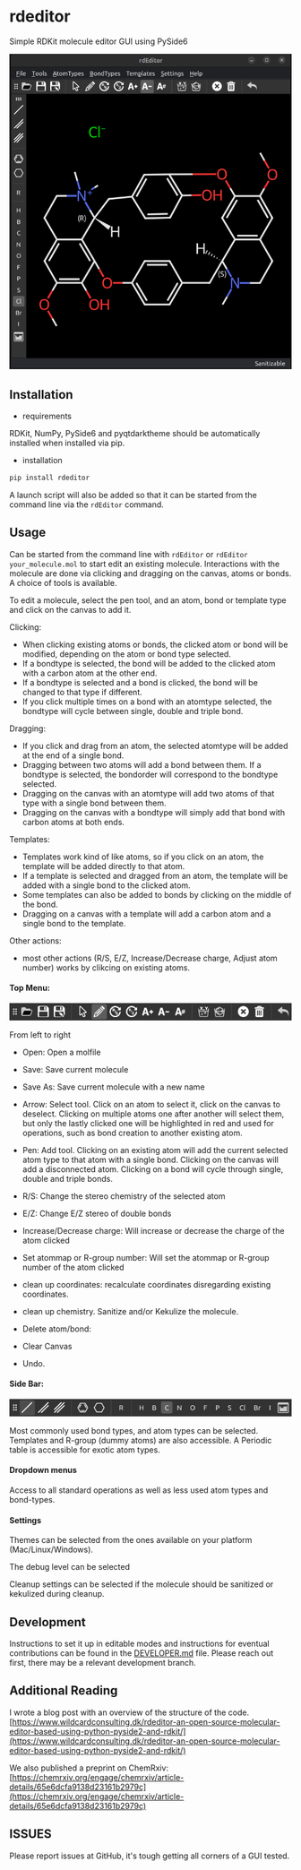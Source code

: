 # rdeditor

Simple RDKit molecule editor GUI using PySide6

![rdeditor, the RDKit molecule editor](https://github.com/EBjerrum/rdeditor/blob/master/Screenshots/Main_window.png?raw=true)

## Installation

- requirements

RDKit, NumPy, PySide6 and pyqtdarktheme should be automatically installed when installed via pip.

- installation

```bash
pip install rdeditor

```

A launch script will also be added so that it can be started from the command line via the `rdEditor` command.

## Usage

Can be started from the command line with `rdEditor` or `rdEditor your_molecule.mol` to start edit an existing molecule.
Interactions with the molecule are done via clicking and dragging on the canvas, atoms or bonds. A choice of tools is available.

To edit a molecule, select the pen tool, and an atom, bond or template type and click on the canvas to add it.

Clicking:

- When clicking existing atoms or bonds, the clicked atom or bond will be modified, depending on the atom or bond type selected.
- If a bondtype is selected, the bond will be added to the clicked atom with a carbon atom at the other end.
- If a bondtype is selected and a bond is clicked, the bond will be changed to that type if different.
- If you click multiple times on a bond with an atomtype selected, the bondtype will cycle between single, double and triple bond.

Dragging:

- If you click and drag from an atom, the selected atomtype will be added at the end of a single bond.
- Dragging between two atoms will add a bond between them. If a bondtype is selected, the bondorder will correspond to the bondtype selected.
- Dragging on the canvas with an atomtype will add two atoms of that type with a single bond between them.
- Dragging on the canvas with a bondtype will simply add that bond with carbon atoms at both ends.

Templates:

- Templates work kind of like atoms, so if you click on an atom, the template will be added directly to that atom.
- If a template is selected and dragged from an atom, the template will be added with a single bond to the clicked atom.
- Some templates can also be added to bonds by clicking on the middle of the bond.
- Dragging on a canvas with a template will add a carbon atom and a single bond to the template.

Other actions:

- most other actions (R/S, E/Z, Increase/Decrease charge, Adjust atom number) works by clikcing on existing atoms.

#### Top Menu:

![top menu of rdeditor, the RDKit molecule editor](https://github.com/EBjerrum/rdeditor/blob/master/Screenshots/Top_Menu.png?raw=true)

From left to right

- Open: Open a molfile
- Save: Save current molecule
- Save As: Save current molecule with a new name

- Arrow: Select tool. Click on an atom to select it, click on the canvas to deselect. Clicking on multiple atoms one after another will select them, but only the lastly clicked one will be highlighted in red and used for operations, such as bond creation to another existing atom.
- Pen: Add tool. Clicking on an existing atom will add the current selected atom type to that atom with a single bond. Clicking on the canvas will add a disconnected atom. Clicking on a bond will cycle through single, double and triple bonds.
- R/S: Change the stereo chemistry of the selected atom
- E/Z: Change E/Z stereo of double bonds
- Increase/Decrease charge: Will increase or decrease the charge of the atom clicked
- Set atommap or R-group number: Will set the atommap or R-group number of the atom clicked
- clean up coordinates: recalculate coordinates disregarding existing coordinates.
- clean up chemistry. Sanitize and/or Kekulize the molecule.
- Delete atom/bond:
- Clear Canvas
- Undo.

#### Side Bar:

![top menu of rdeditor, the RDKit molecule editor](https://github.com/EBjerrum/rdeditor/blob/master/Screenshots/Side_bar.png?raw=true)

Most commonly used bond types, and atom types can be selected. Templates and R-group (dummy atoms) are also accessible. A Periodic table is accessible for exotic atom types.

#### Dropdown menus

Access to all standard operations as well as less used atom types and bond-types.

#### Settings

Themes can be selected from the ones available on your platform (Mac/Linux/Windows).

The debug level can be selected

Cleanup settings can be selected if the molecule should be sanitized or kekulized during cleanup.

## Development

Instructions to set it up in editable modes and instructions for eventual contributions can be found in the [DEVELOPER.md](./DEVELOPER.md) file.
Please reach out first, there may be a relevant development branch.

## Additional Reading

I wrote a blog post with an overview of the structure of the code.
[https://www.wildcardconsulting.dk/rdeditor-an-open-source-molecular-editor-based-using-python-pyside2-and-rdkit/](https://www.wildcardconsulting.dk/rdeditor-an-open-source-molecular-editor-based-using-python-pyside2-and-rdkit/)

We also published a preprint on ChemRxiv: [https://chemrxiv.org/engage/chemrxiv/article-details/65e6dcfa9138d23161b2979c](https://chemrxiv.org/engage/chemrxiv/article-details/65e6dcfa9138d23161b2979c)

## ISSUES

Please report issues at GitHub, it's tough getting all corners of a GUI tested.
